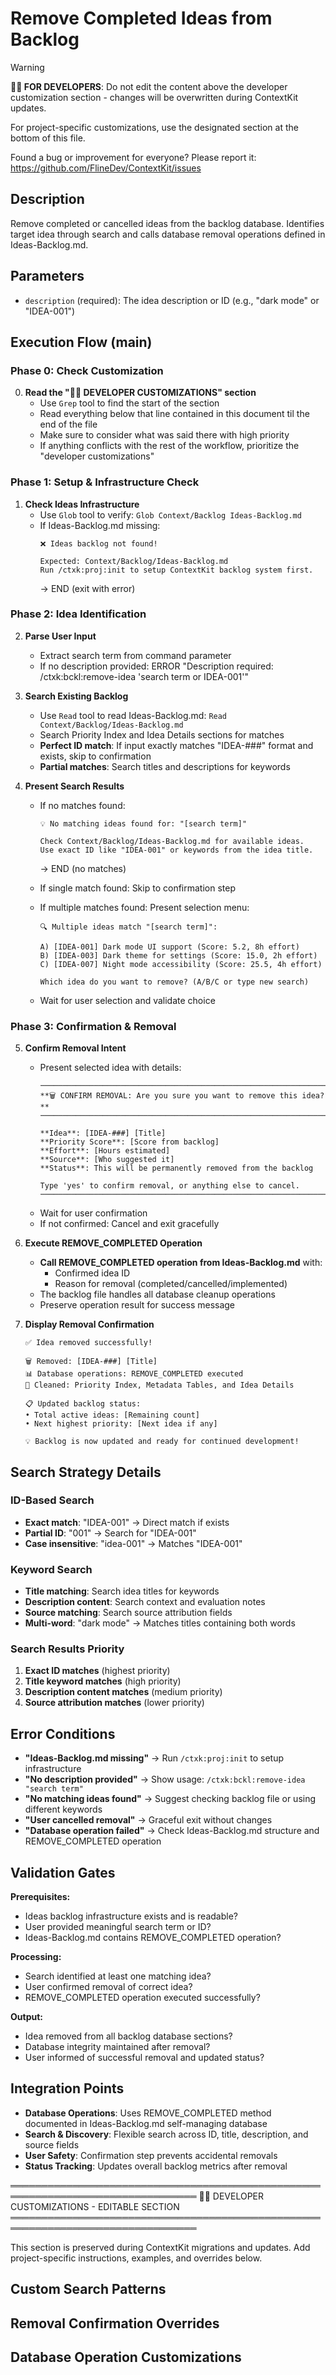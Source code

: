 # Remove Completed Ideas from Backlog
<!-- Template Version: 2 | ContextKit: 0.1.0 | Updated: 2025-10-02 -->

> [!WARNING]
> **👩‍💻 FOR DEVELOPERS**: Do not edit the content above the developer customization section - changes will be overwritten during ContextKit updates.
>
> For project-specific customizations, use the designated section at the bottom of this file.
>
> Found a bug or improvement for everyone? Please report it: https://github.com/FlineDev/ContextKit/issues

## Description
Remove completed or cancelled ideas from the backlog database. Identifies target idea through search and calls database removal operations defined in Ideas-Backlog.md.

## Parameters
- `description` (required): The idea description or ID (e.g., "dark mode" or "IDEA-001")

## Execution Flow (main)

### Phase 0: Check Customization

0. **Read the "👩‍💻 DEVELOPER CUSTOMIZATIONS" section**
   - Use `Grep` tool to find the start of the section
   - Read everything below that line contained in this document til the end of the file
   - Make sure to consider what was said there with high priority
   - If anything conflicts with the rest of the workflow, prioritize the "developer customizations"

### Phase 1: Setup & Infrastructure Check

1. **Check Ideas Infrastructure**
   - Use `Glob` tool to verify: `Glob Context/Backlog Ideas-Backlog.md`
   - If Ideas-Backlog.md missing:
     ```
     ❌ Ideas backlog not found!

     Expected: Context/Backlog/Ideas-Backlog.md
     Run /ctxk:proj:init to setup ContextKit backlog system first.
     ```
     → END (exit with error)

### Phase 2: Idea Identification

2. **Parse User Input**
   - Extract search term from command parameter
   - If no description provided: ERROR "Description required: /ctxk:bckl:remove-idea 'search term or IDEA-001'"

3. **Search Existing Backlog**
   - Use `Read` tool to read Ideas-Backlog.md: `Read Context/Backlog/Ideas-Backlog.md`
   - Search Priority Index and Idea Details sections for matches
   - **Perfect ID match**: If input exactly matches "IDEA-###" format and exists, skip to confirmation
   - **Partial matches**: Search titles and descriptions for keywords

4. **Present Search Results**
   - If no matches found:
     ```
     💡 No matching ideas found for: "[search term]"

     Check Context/Backlog/Ideas-Backlog.md for available ideas.
     Use exact ID like "IDEA-001" or keywords from the idea title.
     ```
     → END (no matches)

   - If single match found: Skip to confirmation step
   - If multiple matches found: Present selection menu:
     ```
     🔍 Multiple ideas match "[search term]":

     A) [IDEA-001] Dark mode UI support (Score: 5.2, 8h effort)
     B) [IDEA-003] Dark theme for settings (Score: 15.0, 2h effort)
     C) [IDEA-007] Night mode accessibility (Score: 25.5, 4h effort)

     Which idea do you want to remove? (A/B/C or type new search)
     ```
   - Wait for user selection and validate choice

### Phase 3: Confirmation & Removal

5. **Confirm Removal Intent**
   - Present selected idea with details:
     ```
     ────────────────────────────────────────────────────────────────
     **🗑️ CONFIRM REMOVAL: Are you sure you want to remove this idea?**
     ────────────────────────────────────────────────────────────────

     **Idea**: [IDEA-###] [Title]
     **Priority Score**: [Score from backlog]
     **Effort**: [Hours estimated]
     **Source**: [Who suggested it]
     **Status**: This will be permanently removed from the backlog

     Type 'yes' to confirm removal, or anything else to cancel.
     ────────────────────────────────────────────────────────────────
     ```
   - Wait for user confirmation
   - If not confirmed: Cancel and exit gracefully

6. **Execute REMOVE_COMPLETED Operation**
   - **Call REMOVE_COMPLETED operation from Ideas-Backlog.md** with:
     - Confirmed idea ID
     - Reason for removal (completed/cancelled/implemented)
   - The backlog file handles all database cleanup operations
   - Preserve operation result for success message

7. **Display Removal Confirmation**
   ```
   ✅ Idea removed successfully!

   🗑️ Removed: [IDEA-###] [Title]
   📊 Database operations: REMOVE_COMPLETED executed
   🧹 Cleaned: Priority Index, Metadata Tables, and Idea Details

   📋 Updated backlog status:
   • Total active ideas: [Remaining count]
   • Next highest priority: [Next idea if any]

   💡 Backlog is now updated and ready for continued development!
   ```

## Search Strategy Details

### ID-Based Search
- **Exact match**: "IDEA-001" → Direct match if exists
- **Partial ID**: "001" → Search for "IDEA-001"
- **Case insensitive**: "idea-001" → Matches "IDEA-001"

### Keyword Search
- **Title matching**: Search idea titles for keywords
- **Description content**: Search context and evaluation notes
- **Source matching**: Search source attribution fields
- **Multi-word**: "dark mode" → Matches titles containing both words

### Search Results Priority
1. **Exact ID matches** (highest priority)
2. **Title keyword matches** (high priority)
3. **Description content matches** (medium priority)
4. **Source attribution matches** (lower priority)

## Error Conditions

- **"Ideas-Backlog.md missing"** → Run `/ctxk:proj:init` to setup infrastructure
- **"No description provided"** → Show usage: `/ctxk:bckl:remove-idea "search term"`
- **"No matching ideas found"** → Suggest checking backlog file or using different keywords
- **"User cancelled removal"** → Graceful exit without changes
- **"Database operation failed"** → Check Ideas-Backlog.md structure and REMOVE_COMPLETED operation

## Validation Gates

**Prerequisites:**
- Ideas backlog infrastructure exists and is readable?
- User provided meaningful search term or ID?
- Ideas-Backlog.md contains REMOVE_COMPLETED operation?

**Processing:**
- Search identified at least one matching idea?
- User confirmed removal of correct idea?
- REMOVE_COMPLETED operation executed successfully?

**Output:**
- Idea removed from all backlog database sections?
- Database integrity maintained after removal?
- User informed of successful removal and updated status?

## Integration Points

- **Database Operations**: Uses REMOVE_COMPLETED method documented in Ideas-Backlog.md self-managing database
- **Search & Discovery**: Flexible search across ID, title, description, and source fields
- **User Safety**: Confirmation step prevents accidental removals
- **Status Tracking**: Updates overall backlog metrics after removal

════════════════════════════════════════════════════════════════════════════════
👩‍💻 DEVELOPER CUSTOMIZATIONS - EDITABLE SECTION
════════════════════════════════════════════════════════════════════════════════

This section is preserved during ContextKit migrations and updates.
Add project-specific instructions, examples, and overrides below.

## Custom Search Patterns

<!-- Add project-specific search keyword patterns -->

## Removal Confirmation Overrides

<!-- Modify confirmation flow if needed for project -->

## Database Operation Customizations

<!-- Override REMOVE_COMPLETED behavior if needed -->